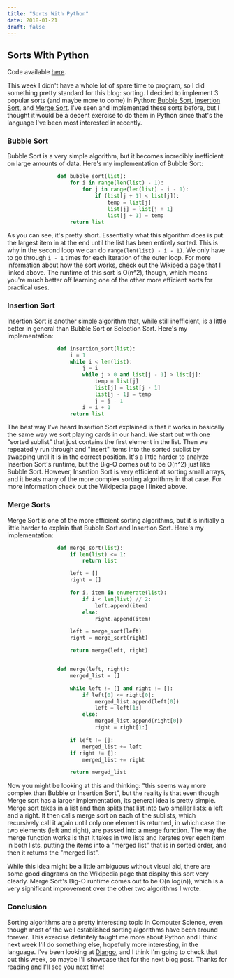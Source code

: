 ```yaml
---
title: "Sorts With Python"
date: 2018-01-21
draft: false
---
```


## Sorts With Python
Code available [here](https://github.com/aowens-21/python-sorts).

This week I didn't have a whole lot of spare time to program, so I did something pretty standard for this blog: sorting.
I decided to implement 3 popular sorts (and maybe more to come) in Python: [Bubble Sort](https://en.wikipedia.org/wiki/Bubble_sort),
[Insertion Sort](https://en.wikipedia.org/wiki/Insertion_sort), and [Merge Sort](https://en.wikipedia.org/wiki/Merge_sort). I've seen and implemented these
sorts before, but I thought it would be a decent exercise to do them in Python since that's the language I've been most interested in recently.

### Bubble Sort
Bubble Sort is a very simple algorithm, but it becomes incredibly inefficient on large amounts of data. Here's my
implementation of Bubble Sort:

```python
                def bubble_sort(list):
                    for i in range(len(list) - 1):
                        for j in range(len(list) - i - 1):
                            if (list[j + 1] < list[j]):
                                temp = list[j]
                                list[j] = list[j + 1]
                                list[j + 1] = temp
                    return list
```

As you can see, it's pretty short. Essentially what this algorithm does is put the largest item in at the end until the list has been entirely sorted.
This is why in the second loop we can do `range(len(list) - i - 1)`. We only have to go through `i - 1` times for each iteration of the outer loop. For more information
about how the sort works, check out the Wikipedia page that I linked above. The runtime of this sort is O(n^2), though, which means you're much better off
learning one of the other more efficient sorts for practical uses.

### Insertion Sort
Insertion Sort is another simple algorithm that, while still inefficient, is a little better in general than Bubble Sort or Selection Sort. Here's my implementation:

```python
                def insertion_sort(list):
                    i = 1
                    while i < len(list):
                        j = i
                        while j > 0 and list[j - 1] > list[j]:
                            temp = list[j]
                            list[j] = list[j - 1]
                            list[j - 1] = temp
                            j = j - 1
                        i = i + 1
                    return list
```

The best way I've heard Insertion Sort explained is that it works in basically the same way we sort playing cards in our hand. We start out with one "sorted sublist" that just contains
the first element in the list. Then we repeatedly run through and "insert" items into the sorted sublist by swapping until it is in the correct position. It's a little harder to analyze
Insertion Sort's runtime, but the Big-O comes out to be O(n^2) just like Bubble Sort. However, Insertion Sort is very efficient at sorting small arrays, and it beats many
of the more complex sorting algorithms in that case. For more information check out the Wikipedia page I linked above.

### Merge Sorts
Merge Sort is one of the more efficient sorting algorithms, but it is initially a little harder to explain that Bubble Sort and Insertion Sort. Here's my implementation:

```python
                def merge_sort(list):
                    if len(list) <= 1:
                        return list

                    left = []
                    right = []

                    for i, item in enumerate(list):
                        if i < len(list) // 2:
                            left.append(item)
                        else:
                            right.append(item)

                    left = merge_sort(left)
                    right = merge_sort(right)

                    return merge(left, right)


                def merge(left, right):
                    merged_list = []

                    while left != [] and right != []:
                        if left[0] <= right[0]:
                            merged_list.append(left[0])
                            left = left[1:]
                        else:
                            merged_list.append(right[0])
                            right = right[1:]

                    if left != []:
                        merged_list += left
                    if right != []:
                        merged_list += right

                    return merged_list
```

Now you might be looking at this and thinking: "this seems way more complex than Bubble or Insertion Sort", but the reality is that even though Merge sort
has a larger implementation, its general idea is pretty simple. Merge sort takes in a list and then splits that list into two smaller lists: a left and a right.
It then calls merge sort on each of the sublists, which recursively call it again until only one element is returned, in which case the two elements (left and right), are
passed into a merge function. The way the merge function works is that it takes in two lists and iterates over each item in both lists, putting the items into a "merged list"
that is in sorted order, and then it returns the "merged list".

While this idea might be a little ambiguous without visual aid, there are some good diagrams on the Wikipedia page that display this sort very clearly. Merge Sort's Big-O runtime comes
out to be O(n log(n)), which is a very significant improvement over the other two algorithms I wrote.

### Conclusion
Sorting algorithms are a pretty interesting topic in Computer Science, even though most of the well established sorting algorithms have been around forever. This exercise
definitely taught me more about Python and I think next week I'll do something else, hopefully more interesting, in the language. I've been looking at [Django](https://www.djangoproject.com/), and I
think I'm going to check that out this week, so maybe I'll showcase that for the next blog post. Thanks for reading and I'll see you next time!
